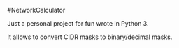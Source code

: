 #NetworkCalculator

Just a personal project for fun wrote in Python 3.

It allows to convert CIDR masks to binary/decimal masks.